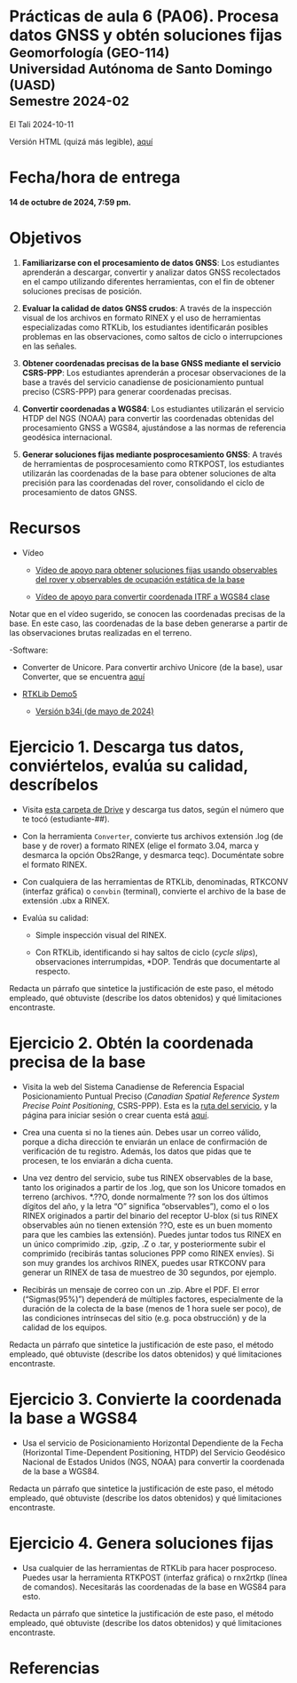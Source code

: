 Prácticas de aula 6 (PA06). Procesa datos GNSS y obtén soluciones
fijas<small><br>Geomorfología (GEO-114)<br>Universidad Autónoma de Santo
Domingo (UASD)<br>Semestre 2024-02</small>
================
El Tali
2024-10-11

Versión HTML (quizá más legible),
[aquí](https://geomorfologia-master.github.io/datos-gnss-soluciones-fijas/README.html)

# Fecha/hora de entrega

**14 de octubre de 2024, 7:59 pm.**

# Objetivos

1.  **Familiarizarse con el procesamiento de datos GNSS**: Los
    estudiantes aprenderán a descargar, convertir y analizar datos GNSS
    recolectados en el campo utilizando diferentes herramientas, con el
    fin de obtener soluciones precisas de posición.

2.  **Evaluar la calidad de datos GNSS crudos**: A través de la
    inspección visual de los archivos en formato RINEX y el uso de
    herramientas especializadas como RTKLib, los estudiantes
    identificarán posibles problemas en las observaciones, como saltos
    de ciclo o interrupciones en las señales.

3.  **Obtener coordenadas precisas de la base GNSS mediante el servicio
    CSRS-PPP**: Los estudiantes aprenderán a procesar observaciones de
    la base a través del servicio canadiense de posicionamiento puntual
    preciso (CSRS-PPP) para generar coordenadas precisas.

4.  **Convertir coordenadas a WGS84**: Los estudiantes utilizarán el
    servicio HTDP del NGS (NOAA) para convertir las coordenadas
    obtenidas del procesamiento GNSS a WGS84, ajustándose a las normas
    de referencia geodésica internacional.

5.  **Generar soluciones fijas mediante posprocesamiento GNSS**: A
    través de herramientas de posprocesamiento como RTKPOST, los
    estudiantes utilizarán las coordenadas de la base para obtener
    soluciones de alta precisión para las coordenadas del rover,
    consolidando el ciclo de procesamiento de datos GNSS.

# Recursos

- Vídeo

  - [Vídeo de apoyo para obtener soluciones fijas usando observables del
    rover y observables de ocupación estática de la
    base](https://drive.google.com/file/d/1j4YXlBTxb_ouYsBzqIQgPyhpCdn09WoN/view?usp=drive_link)

  - [Vídeo de apoyo para convertir coordenada ITRF a WGS84
    clase](https://drive.google.com/file/d/1j4YXlBTxb_ouYsBzqIQgPyhpCdn09WoN/view?usp=drive_link)

Notar que en el vídeo sugerido, se conocen las coordenadas precisas de
la base. En este caso, las coordenadas de la base deben generarse a
partir de las observaciones brutas realizadas en el terreno.

-Software:

- Converter de Unicore. Para convertir archivo Unicore (de la base),
  usar Converter, que se encuentra
  [aquí](https://drive.google.com/drive/folders/1uh69yyfTBoJakwA3yxUPJAyA2rRIuzEO?usp=drive_link)

- [RTKLib Demo5](https://github.com/rtklibexplorer/RTKLIB/releases)

  - [Versión b34i (de mayo de
    2024)](https://github.com/rtklibexplorer/RTKLIB/releases/download/b34i/demo5_b34i.zip)

# Ejercicio 1. Descarga tus datos, conviértelos, evalúa su calidad, descríbelos

- Visita [esta carpeta de
  Drive](https://drive.google.com/drive/folders/1bEyVLVSQo7-bkQr5q4Tt_-ookPERQKBH?usp=drive_link)
  y descarga tus datos, según el número que te tocó (estudiante-##).

- Con la herramienta `Converter`, convierte tus archivos extensión .log
  (de base y de rover) a formato RINEX (elige el formato 3.04, marca y
  desmarca la opción Obs2Range, y desmarca teqc). Documéntate sobre el
  formato RINEX.

- Con cualquiera de las herramientas de RTKLib, denominadas, RTKCONV
  (interfaz gráfica) o `convbin` (terminal), convierte el archivo de la
  base de extensión .ubx a RINEX.

- Evalúa su calidad:

  - Simple inspección visual del RINEX.

  - Con RTKLib, identificando si hay saltos de ciclo (*cycle slips*),
    observaciones interrumpidas, \*DOP. Tendrás que documentarte al
    respecto.

Redacta un párrafo que sintetice la justificación de este paso, el
método empleado, qué obtuviste (describe los datos obtenidos) y qué
limitaciones encontraste.

# Ejercicio 2. Obtén la coordenada precisa de la base

- Visita la web del Sistema Canadiense de Referencia Espacial
  Posicionamiento Puntual Preciso (*Canadian Spatial Reference System
  Precise Point Positioning*, CSRS-PPP). Esta es la [ruta del
  servicio](https://webapp.csrs-scrs.nrcan-rncan.gc.ca/geod/tools-outils/ppp.php),
  y la página para iniciar sesión o crear cuenta está
  [aquí](https://webapp.csrs-scrs.nrcan-rncan.gc.ca/geod/account-compte/login.php).

- Crea una cuenta si no la tienes aún. Debes usar un correo válido,
  porque a dicha dirección te enviarán un enlace de confirmación de
  verificación de tu registro. Además, los datos que pidas que te
  procesen, te los enviarán a dicha cuenta.

- Una vez dentro del servicio, sube tus RINEX observables de la base,
  tanto los originados a partir de los .log, que son los Unicore tomados
  en terreno (archivos. \*.??O, donde normalmente ?? son los dos últimos
  dígitos del año, y la letra “O” significa “observables”), como el o
  los RINEX originados a partir del binario del receptor U-blox (si tus
  RINEX observables aún no tienen extensión ??O, este es un buen momento
  para que les cambies las extensión). Puedes juntar todos tus RINEX en
  un único comprimido .zip, .gzip, .Z o .tar, y posteriormente subir el
  comprimido (recibirás tantas soluciones PPP como RINEX envíes). Si son
  muy grandes los archivos RINEX, puedes usar RTKCONV para generar un
  RINEX de tasa de muestreo de 30 segundos, por ejemplo.

- Recibirás un mensaje de correo con un .zip. Abre el PDF. El error
  (“Sigmas(95%)”) dependerá de múltiples factores, especialmente de la
  duración de la colecta de la base (menos de 1 hora suele ser poco), de
  las condiciones intrínsecas del sitio (e.g. poca obstrucción) y de la
  calidad de los equipos.

Redacta un párrafo que sintetice la justificación de este paso, el
método empleado, qué obtuviste (describe los datos obtenidos) y qué
limitaciones encontraste.

# Ejercicio 3. Convierte la coordenada la base a WGS84

- Usa el servicio de Posicionamiento Horizontal Dependiente de la Fecha
  (Horizontal Time-Dependent Positioning, HTDP) del Servicio Geodésico
  Nacional de Estados Unidos (NGS, NOAA) para convertir la coordenada de
  la base a WGS84.

Redacta un párrafo que sintetice la justificación de este paso, el
método empleado, qué obtuviste (describe los datos obtenidos) y qué
limitaciones encontraste.

# Ejercicio 4. Genera soluciones fijas

- Usa cualquier de las herramientas de RTKLib para hacer posproceso.
  Puedes usar la herramienta RTKPOST (interfaz gráfica) o rnx2rtkp
  (línea de comandos). Necesitarás las coordenadas de la base en WGS84
  para esto.

Redacta un párrafo que sintetice la justificación de este paso, el
método empleado, qué obtuviste (describe los datos obtenidos) y qué
limitaciones encontraste.

# Referencias
